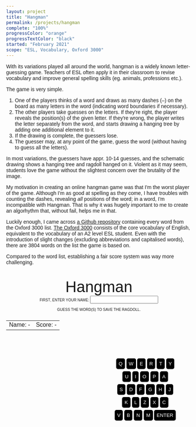 ```yaml
---
layout: project
title: "Hangman"
permalink: /projects/hangman
complete: "100%"
progressColor: "orange"
progressTextColor: "black"
started: "February 2021"
scope: "ESL, Vocabulary, Oxford 3000"
---
```

With its variations played all around the world, hangman is a widely known letter-guessing game.
Teachers of ESL often apply it in their classroom to revise vocabulary and improve general spelling skills (eg. animals, professions etc.).

The game is very simple.
<ol>
<li>One of the players thinks of a word and draws as many dashes (–) on the board as many letters in the word (indicating word boundaries if necessary).</li>
<li>The other players take guesses on the letters. If they're right, the player reveals the position(s) of the given letter. If they're wrong, the player writes the letter separately from the word, and starts drawing a hanging tree by adding one additional element to it.</li>
<li>If the drawing is complete, the guessers lose.</li>
<li>The guesser may, at any point of the game, guess the word (without having to guess all the letters).</li>
</ol>

In most variations, the guessers have appr. 10-14 guesses, and the schematic drawing shows a hanging tree and ragdoll hanged on it. 
Violent as it may seem, students love the game without the slightest concern over the brutality of the image.

My motivation in creating an online hangman game was that I'm the worst player of the game. 
Although I'm as good at spelling as they come, I have troubles with counting the dashes, revealing *all* positions of the word; in a word, I'm incompatible with Hangman. 
That is why it was hugely important to me to create an algorhythm that, without fail, helps me in that. 

Luckily enough, I came across <a href="https://github.com/samuraitruong/oxford-3000" target="_blank">a Github repository</a> containing every word from the Oxford 3000 list. <a href="https://www.oxfordlearnersdictionaries.com/wordlist/american_english/oxford3000" target="_blank">The Oxford 3000</a> consists of the core vocabulary of English, equivalent to the vocabulary of an A2 level ESL student.
Even with the introduction of slight changes (excluding abbreviations and capitalised words), there are 3804 words on the list the game is based on.

Compared to the word list, establishing a fair score system was way more challenging.

<style>
body {
  font-family:"Calibri", "Arial", sans-serif;;
}
#hangman-container {
display: flex;
max-height:80vh;
width:100%;
flex-wrap: wrap;
}
</style>
<style>
#feedback {
  padding:0.5em;
}
#diagram-container {
  aspect-ratio: 1 / 1;
  width:50%;
}
#sprite {
  --row: 0;
  --column: 0;
  background: url("https://drive.google.com/uc?export=view&id=1gmp3grswXU-KFuIllq1yOBpCp2gO1r8s") no-repeat calc(20%*var(--column)) calc(100%*var(--row));
/* YOU HAVE TO CHANGE THESE VALUES A LINE ABOVE */
  background-size: 600%;
  height:100%;
  width:100%;
}
#dictionary-button, #toplist-button  {
  color:white;
  border:none;
  padding:1em;
  margin:0.5em;
  font-size:14pt;
  cursor:pointer;
  font-weight:bold;
}
#dictionary-button  {
  background-color:#3F48CC;
}
#toplist-button {
  background-color:#25a83d;
}
#dictionary-button:hover {
  background-color:#1A73E8;
}
#toplist-button:hover {
  background-color:#24bf41;
}
#keyboard div {
  width:50%;
  aspect-ratio: 1/1;
  vertical-align: middle;
}
#keyboard input, #keyboard #enterButton {
  color:white;
  background-color:black;
  margin-bottom: 0.5em;
  cursor: pointer;
  border:none;
  padding:0.5em;
  border-radius: 5px;
}
#keyboard input:hover, #keyboard #enterButton:hover {
  opacity: 0.9;
}
#keyboard #enterButton {
  text-align: center;
  display: inline-block;
  position: relative;
  border-radius: 5px;
  cursor: pointer;
}
</style>
<div style="display:none" id="result">
</div>
<div id="hangman-container">

<!-- TITLE, INSTRUCTION, NAME, SCORE, DASHES -->
<div style="text-align:center;font-variant-caps:all-petite-caps;background-color:;flex: 0 0 100%;max-height:50%">
<div style="padding:0.5em 0 0 0;font-size:300%;font-variant:normal;text-transform:">Hangman</div>

<div id="enterName">
<label for="hname">First, enter your name: </label><input type="text" id="hname"></div>

<div style="padding:0.5em;">Guess the word(s) to save the ragdoll.</div>
<table style="margin-left: auto;margin-right: auto;">
<td id="hangmanName">Name: -</td><td id="hangmanScore">Score: -</td>
</table>
<span style="font-size:" id="solution"></span>
<div id="guessed" style="padding-bottom:0.5em">&nbsp;</div>
<button id="dictionary-button" style="display:none;text-align:center">
LOOK IT UP
</button> <button id="toplist-button" style="display:none;text-align:center">
HANGMAN TOP 100
</button>
<div style="font-size:18pt;display:none" id="feedback">
</div>
</div>

<!-- DIAGRAM -->
<div id="diagram-container" style="background-color:;flex: 0 0 50%;">
  
<div id="sprite" style="--row:0;--column:0"></div>

  
</div>

<!-- KEYBOARD -->
<div style="text-align:center;display:flex;align-items:center;justify-content:center;background-color:;flex: 0 0 50%;">
  
  <div id="keyboard">
<input type="button" value="Q">
<input type="button" value="W">
<input type="button" value="E">
<input type="button" value="R">
<input type="button" value="T">
<input type="button" value="Y"><br>
<input type="button" value="U">
<input type="button" value="I">
<input type="button" value="O">
<input type="button" value="P">
<input type="button" value="A"><br>
<input type="button" value="S">
<input type="button" value="D">
<input type="button" value="F">
<input type="button" value="G">
<input type="button" value="H">
<input type="button" value="J"><br>
<input type="button" value="K">
<input type="button" value="L">
<input type="button" value="Z">
<input type="button" value="X">
<input type="button" value="C"><br>
<input type="button" value="V">
<input type="button" value="B">
<input type="button" value="N">
<input type="button" value="M">
<button id="enterButton">ENTER</button>
</div>
  
</div>

</div>

<script>
//localStorage.removeItem("hangmanName")
//localStorage.removeItem("hangmanScore")
inputs = document.getElementById("keyboard").getElementsByTagName("input");
for (i=0; i<inputs.length; i++) {
inputs[i].addEventListener("click",
function() {
//alert(this.value);
event = new KeyboardEvent("keydown", {'key':this.value.toLowerCase()});
document.dispatchEvent(event);
});
}

document.getElementById("enterButton").addEventListener("click",function() {
event = new KeyboardEvent("keydown", {'keyCode':13});
document.dispatchEvent(event);
});

function validate(name) {
dataTable = "https://docs.google.com/spreadsheets/d/e/2PACX-1vSv5ei2Z50PY8g6JHN-6El5tN3jFpCsSSkKp94U16-bdJChqelUd5XRYuiwuemU4nmvhCvSh-g0EaxQ/pub?gid=0&single=true&output=csv"
  xhr=new XMLHttpRequest();
  xhr.open("GET", dataTable, false);
    xhr.onreadystatechange = function ()
    {
        if(xhr.readyState === 4)
        {
            if(xhr.status === 200 || xhr.status == 0)
            {
data = xhr.responseText.split(/\n/);

}
        }
    }
    xhr.send();

players = []
names = []
for (i=0;i<data.length;i++) {
person = {}
dname = data[i].split(",")[0];
if (!names.includes(dname)) {
names.push(dname);
dscore = data[i].split(",")[1];
person.name = dname;
person.score = dscore;
players.push(person)
}
}
  
  //alert(players[0].name)
  if(names.includes(document.getElementById("hname").value)) {
  alert("Name's taken. Choose something else.")
  document.getElementById("hname").value = ""
  } else {
  dead = false;
  localStorage.setItem("hangmanName",name);
   localStorage.setItem("hangmanScore",0);
  score = 0;
  document.getElementById("enterName").remove();
  document.getElementById("hangmanName").innerHTML = name;
document.getElementById("hangmanScore").innerHTML = score;
  }
  
  
  
}

function scoreBoard() {
dataTable = "https://docs.google.com/spreadsheets/d/e/2PACX-1vSv5ei2Z50PY8g6JHN-6El5tN3jFpCsSSkKp94U16-bdJChqelUd5XRYuiwuemU4nmvhCvSh-g0EaxQ/pub?gid=0&single=true&output=csv"
  xhr=new XMLHttpRequest();
  xhr.open("GET", dataTable, false);
    xhr.onreadystatechange = function ()
    {
        if(xhr.readyState === 4)
        {
            if(xhr.status === 200 || xhr.status == 0)
            {
data = xhr.responseText.split(/\n/);

}
        }
    }
    xhr.send();

players = []
names = []
for (i=data.length-1;i>1;i--) {
person = {}
dname = data[i].split(",")[0];
if (!names.includes(dname)) {
names.push(dname);
dscore = data[i].split(",")[1];
person.dname = dname;
person.score = dscore;
players.push(person)
}
}

name = localStorage.getItem("hangmanName");
score = localStorage.getItem("hangmanScore");

  
//alert(personalRecords[personalRecords.length-1].score)
if (localStorage.getItem("hangmanName") != null) {
player = players.filter(element => element.name === name);
document.getElementById("hangmanName").innerHTML = name;
document.getElementById("hangmanScore").innerHTML = Number(localStorage.getItem("hangmanScore")).toFixed(2);

}
}

if (localStorage.getItem("hangmanName") != null) {
scoreBoard();
}

url = "https://raw.githubusercontent.com/torokmarkwerner/wordle-unlimited/main/oxford_3000_updated_for_hangman.txt"
xhr = new XMLHttpRequest();
xhr.open("GET", url, false);
    xhr.onreadystatechange = function ()
    {
        if(xhr.readyState === 4)
        {
            if(xhr.status === 200 || xhr.status == 0)
            {
words = xhr.responseText.split("\n");
}
        }
    }
    xhr.send();
    
solution = words[Math.floor(Math.random() * words.length+1)].trim()
//alert(solution)

abc = "qwertzuiopasdfghjklyxcvbnm"
//solution = "castle"
lettersInIt = [];
notInIt = []
dead = true;

//If localStorage contains a name, sets to false, otherwise you should give a name.

if (localStorage.getItem("hangmanName") != null) {
dead = false;
document.getElementById("enterName").remove()
} else {
document.getElementById("hname").addEventListener("keydown",
function(event) {
if(event.keyCode == 13) {
validate(document.getElementById("hname").value);
}
});
}

document.getElementById("solution").innerHTML = solution.replace(/ /g,'\xa0\xa0\xa0').replace(/[a-z]/g," _ ");


document.addEventListener("keydown",
function(event) {

if (abc.indexOf(event.key.toLowerCase()) > -1 && dead==false && !document.getElementById("enterName")) {
//alert(abc.indexOf(event.key.toLowerCase()) > -1);

if (solution.indexOf(event.key.toLowerCase()) > -1) {
//alert(solution.indexOf(event.key.toLowerCase()) > -1);
//alert(lettersInIt)
lettersInIt.push(event.key.toLowerCase());
wordSoFar = "";
for(i=0; i<solution.length; i++) {
if(lettersInIt.includes(solution[i])) {
wordSoFar += " <u>" + solution[i] + "</u> ";
} else if (solution[i] != " ") {
wordSoFar += " _ "
} else {
wordSoFar += '\xa0\xa0\xa0'
}

}
document.getElementById("solution").innerHTML = wordSoFar;
//alert(wordSoFar.replaceAll(/<.*?\>/g,"").replaceAll('\xa0\xa0\xa0',"*").replaceAll(" ","").replaceAll("*"," "))
if (wordSoFar.replaceAll(/<.*?\>/g,"").replaceAll('\xa0\xa0\xa0',"*").replaceAll(" ","").replaceAll("*"," ") == solution) {
lettersInIt = [];
document.getElementById("solution").innerHTML = wordSoFar
document.getElementById("feedback").innerHTML = "<div style='padding-bottom:0.5em;'>CONGRATS, YOU <u>W</u> <u>O</u> <u>N</u>.</div>PRESS ENTER TO PLAY AGAIN."
document.getElementById("feedback").style.display = "block";
dead = true;

xhr = new XMLHttpRequest();
dataTable = "https://script.google.com/macros/s/AKfycbyYc-8x4hLy4TM5ASnU2sw1OfkHGe4PnrlmkvOLBvEL9dEHomicOatwWiuxJXxUuY4/exec"
xhr.open('POST', dataTable, true);
xhr.setRequestHeader('Content-type', 'application/x-www-form-urlencoded');

bonuses = {1:1.7,2:1.6,3:1.5,4:1.4,5:1.3,6:1.2}

bonus = bonuses[solution.length];
if (bonus == undefined) {
bonus = 1;
}
//alert(bonus);


score = (Number(score)+(11-notInIt.length)*bonus).toFixed(2)
document.getElementById("hangmanScore").innerHTML = parseFloat(score);
xhr.send('name=' + localStorage.getItem("hangmanName") + '&score=' + score);
localStorage.setItem("hangmanScore",score);
notInIt = [];

document.getElementById("hangmanScore").innerHTML = score;


document.getElementById("dictionary-button").style.display = "inline-block";
document.getElementById("toplist-button").style.display = "inline-block";
}

} else if(!(notInIt.includes(event.key.toLowerCase()))) {
notInIt.push(event.key.toLowerCase())
document.getElementById("guessed").innerHTML = notInIt.join(", ");
x = window.getComputedStyle(document.getElementById("sprite")).getPropertyValue("--column");
y = window.getComputedStyle(document.getElementById("sprite")).getPropertyValue("--row");
//alert(y);
document.getElementById("sprite").style.setProperty("--column",x+1);
if (y==1 && x==5) {
lettersInIt = [];
notInIt = [];
sol = "";
for(i=0; i<solution.length; i++) {
if (solution[i] != " ") {
sol += " <u>" + solution[i] + "</u> ";
} else {
sol += '\xa0\xa0\xa0';
}
}
document.getElementById("solution").innerHTML = sol;
document.getElementById("feedback").innerHTML = "<div style='padding-bottom:0.5em;'>OOPS, IT'S <u>D</u> <u>E</u> <u>A</u> <u>D</u>.</div>PRESS ENTER TO TRY AGAIN."
document.getElementById("feedback").style.display = "block";
dead = true
document.getElementById("dictionary-button").style.display = "inline-block";
document.getElementById("toplist-button").style.display = "inline-block";
}
if (x==5) {
document.getElementById("sprite").style.setProperty("--row",1);
}

}


} else if (event.keyCode == 13 && dead==true && !document.getElementById("enterName")) {
dead = false;
solution = words[Math.floor(Math.random() * words.length+1)].trim();
document.getElementById("solution").innerHTML = solution.replace(/ /g,'\xa0\xa0\xa0').replace(/[a-z]/g," _ ");
document.getElementById("feedback").innerHTML = "";
document.getElementById("guessed").innerHTML = "&nbsp;";
document.getElementById("sprite").style.setProperty("--row",0);
document.getElementById("sprite").style.setProperty("--column",0);
document.getElementById("dictionary-button").style.display = "none";
document.getElementById("toplist-button").style.display = "none";
document.getElementById("feedback").style.display = "none";
//alert(solution)
}

});

document.getElementById("dictionary-button").addEventListener("click",function(){window.open("https://www.oxfordlearnersdictionaries.com/definition/english/" + solution.replaceAll(" ","-"),"","width=500,height=500")});
document.getElementById("toplist-button").addEventListener("click",function(){window.open("https://nemszamarsag.blogspot.com/p/hangman-top-100.html")});
</script>